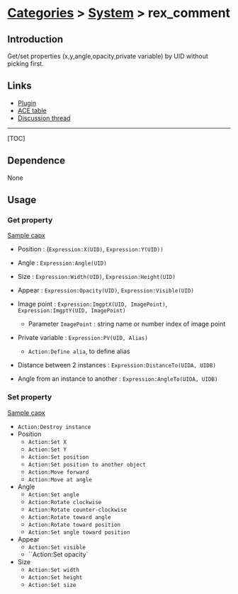 # [Categories](categories.index.html) > [System](system.index.html) > rex_comment

## Introduction

Get/set properties (x,y,angle,opacity,private variable) by UID without picking first.

## Links

- [Plugin](https://rexrainbow.github.io/C2RexDoc/repo/rex_uid2prop.7z)
- [ACE table](https://rexrainbow.github.io/C2RexDoc/c2rexpluginsACE/plugin_rex_uid2prop.html)
- [Discussion thread](https://www.scirra.com/forum/plugin-rex-uid2prop-get-properties-by-uid_t109149)


----

[TOC]

## Dependence

None

## Usage

### Get property

[Sample capx](https://onedrive.live.com/redir?resid=7497FD5EC94476E!636&authkey=!ABHbzQQ50xYFEjk&ithint=file%2c.capx)

- Position : (`Expression:X(UID)`, `Expression:Y(UID))`
- Angle : `Expression:Angle(UID)`
- Size : `Expression:Width(UID)`, `Expression:Height(UID)`
- Appear : `Expression:Opacity(UID)`, `Expression:Visible(UID)`
- Image point : `Expression:ImgptX(UID, ImagePoint)`, `Expression:ImgptY(UID, ImagePoint)`

  - Parameter `ImagePoint` : string name or number index of image point
- Private variable : `Expression:PV(UID, Alias)`

  - `Action:Define alia`, to define alias
- Distance between 2 instances : `Expression:DistanceTo(UIDA, UIDB)`
- Angle from an instance to another : `Expression:AngleTo(UIDA, UIDB)`


### Set property

[Sample capx](https://onedrive.live.com/redir?resid=7497FD5EC94476E!1947&authkey=!AIC-c5WPK1ZT8z4&ithint=file%2ccapx)

- `Action:Destroy instance`
- Position
  - `Action:Set X`
  - `Action:Set Y`
  - `Action:Set position`
  - `Action:Set position to another object`
  - `Action:Move forward`
  - `Action:Move at angle`
- Angle
  - `Action:Set angle`
  - `Action:Rotate clockwise`
  - `Action:Rotate counter-clockwise`
  - `Action:Rotate toward angle`
  - `Action:Rotate toward position`
  - `Action:Set angle toward position`
- Appear
  - `Action:Set visible`
  - ``Action:Set opacity`
- Size
  - `Action:Set width`
  - `Action:Set height`
  - `Action:Set size`

